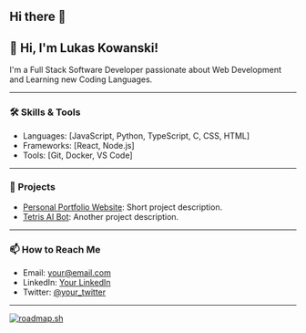 ## Hi there 👋

## 👋 Hi, I'm Lukas Kowanski!

I'm a Full Stack Software Developer passionate about Web Development and Learning new Coding Languages. 

---

### 🛠️ Skills & Tools
- Languages: [JavaScript, Python, TypeScript, C, CSS, HTML]
- Frameworks: [React, Node.js]
- Tools: [Git, Docker, VS Code]

---

### 🚀 Projects
- [Personal Portfolio Website](project-link): Short project description.
- [Tetris AI Bot](project-link): Another project description.

---


### 📫 How to Reach Me
- Email: your@email.com
- LinkedIn: [Your LinkedIn](your-link)
- Twitter: [@your_twitter](your-link)

---


[![roadmap.sh](https://roadmap.sh/card/tall/6871a78f3ed27010bdc7f123?variant=dark)](https://roadmap.sh)

<!--
**lukaskowanski/lukaskowanski** is a ✨ _special_ ✨ repository because its `README.md` (this file) appears on your GitHub profile.
-->

